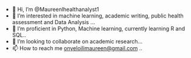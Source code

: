 - 👋 Hi, I’m @Maureenlhealthanalyst1
- 👀 I’m interested in machine learning, academic writing, public health assessment and Data Analysis ...
- 🌱 I’m proficient in Python, Machine learning, currently learning  R and SQL..
- 💞️ I’m looking to collaborate on academic research...
- 📫 How to reach me onyeloilimaureen@gmail.com
..

<!---
Maureenlhealthanalyst1/Maureenlhealthanalyst1 is a ✨ special ✨ repository because its `README.md` (this file) appears on your GitHub profile.
You can click the Preview link to take a look at your changes.
--->

